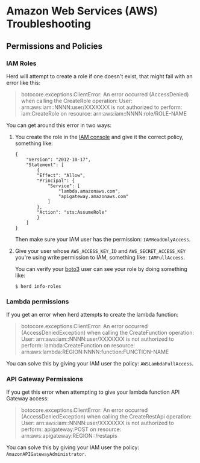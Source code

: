# Amazon Web Services (AWS) Troubleshooting

## Permissions and Policies

### IAM Roles

Herd will attempt to create a role if one doesn't exist, that might fail with an error like this:

> botocore.exceptions.ClientError: An error occurred (AccessDenied) when calling the CreateRole operation: User: arn:aws:iam::NNNN:user/XXXXXXX is not authorized to perform: iam:CreateRole on resource: arn:aws:iam::NNNN:role/ROLE-NAME


You can get around this error in two ways:

1. You create the role in the [IAM console](https://console.aws.amazon.com/iam/home) and give it the correct policy, something like:

    ```
    {
        "Version": "2012-10-17",
        "Statement": [
            {
            "Effect": "Allow",
            "Principal": {
                "Service": [
                    "lambda.amazonaws.com",
                    "apigateway.amazonaws.com"
                ]
            },
            "Action": "sts:AssumeRole"
            }
        ]
    }
    ```

    Then make sure your IAM user has the permission: `IAMReadOnlyAccess`.
    
2. Give your user whose `AWS_ACCESS_KEY_ID` and `AWS_SECRET_ACCESS_KEY` you're using write permission to IAM, something like: `IAMFullAccess`.

    You can verify your [boto3](https://github.com/boto/boto3) user can see your role by doing something like:
    
    ```
    $ herd info-roles
    ```


### Lambda permissions

If you get an error when herd attempts to create the lambda function:

> botocore.exceptions.ClientError: An error occurred (AccessDeniedException) when calling the CreateFunction operation: User: arn:aws:iam::NNNN:user/XXXXXXX is not authorized to perform: lambda:CreateFunction on resource: arn:aws:lambda:REGION:NNNN:function:FUNCTION-NAME

You can solve this by giving your IAM user the policy: `AWSLambdaFullAccess`.


### API Gateway Permissions

If you get this error when attempting to give your lambda function API Gateway access:

> botocore.exceptions.ClientError: An error occurred (AccessDeniedException) when calling the CreateRestApi operation: User: arn:aws:iam::NNNN:user/XXXXXXX is not authorized to perform: apigateway:POST on resource: arn:aws:apigateway:REGION::/restapis

You can solve this by giving your IAM user the policy: `AmazonAPIGatewayAdministrator`.
